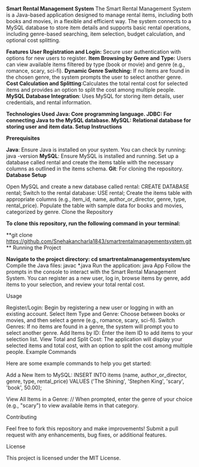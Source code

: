 **Smart Rental Management System**
The Smart Rental Management System is a Java-based application designed to manage rental items, including both books and movies, in a flexible and efficient way. The system connects to a MySQL database to store item details and supports basic rental operations, including genre-based searching, item selection, budget calculation, and optional cost splitting.

**Features**
**User Registration and Login:** Secure user authentication with options for new users to register.
**Item Browsing by Genre and Type:** Users can view available items filtered by type (book or movie) and genre (e.g., romance, scary, sci-fi).
**Dynamic Genre Switching:** If no items are found in the chosen genre, the system prompts the user to select another genre.
**Cost Calculation and Splitting**:Calculates the total rental cost for selected items and provides an option to split the cost among multiple people.
**MySQL Database Integration**: Uses MySQL for storing item details, user credentials, and rental information.

**Technologies Used**
**Java: Core programming language.
JDBC: For connecting Java to the MySQL database.
MySQL: Relational database for storing user and item data.
Setup Instructions**

**Prerequisites**

**Java**: Ensure Java is installed on your system. You can check by running: java -version
**MySQL**: Ensure MySQL is installed and running. Set up a database called rental and create the items table with the necessary columns as outlined in the items schema.
**Git**: For cloning the repository.
**Database Setup**

Open MySQL and create a new database called rental: CREATE DATABASE rental;
Switch to the rental database: USE rental;
Create the items table with appropriate columns (e.g., item_id, name, author_or_director, genre, type, rental_price).
Populate the table with sample data for books and movies, categorized by genre.
Clone the Repository

**To clone this repository, run the following command in your terminal:**

**git clone https://github.com/Snehakancharla1843/smartrentalmanagementsystem.git
**
Running the Project

**Navigate to the project directory: cd smartrentalmanagementsystem/src**
Compile the Java files: javac *.java
Run the application: java App
Follow the prompts in the console to interact with the Smart Rental Management System. You can register as a new user, log in, browse items by genre, add items to your selection, and review your total rental cost.

Usage

Register/Login: Begin by registering a new user or logging in with an existing account.
Select Item Type and Genre: Choose between books or movies, and then select a genre (e.g., romance, scary, sci-fi).
Switch Genres: If no items are found in a genre, the system will prompt you to select another genre.
Add Items by ID: Enter the item ID to add items to your selection list.
View Total and Split Cost: The application will display your selected items and total cost, with an option to split the cost among multiple people.
Example Commands

Here are some example commands to help you get started:

Add a New Item to MySQL: INSERT INTO items (name, author_or_director, genre, type, rental_price) VALUES ('The Shining', 'Stephen King', 'scary', 'book', 50.00);

View All Items in a Genre: // When prompted, enter the genre of your choice (e.g., "scary") to view available items in that category.

Contributing

Feel free to fork this repository and make improvements! Submit a pull request with any enhancements, bug fixes, or additional features.

License

This project is licensed under the MIT License.
